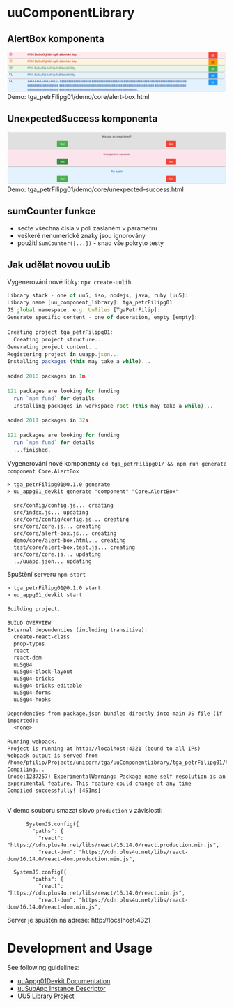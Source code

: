 # uuComponentLibrary

## AlertBox komponenta
![alertBox](alertBox.png)
Demo: tga_petrFilipg01/demo/core/alert-box.html


## UnexpectedSuccess komponenta
![unexpectedSuccess](unexpectedSuccess.png)
Demo: tga_petrFilipg01/demo/core/unexpected-success.html

## sumCounter funkce
- sečte všechna čísla v poli zaslaném v parametru
- veškeré nenumerické znaky jsou ignorovány
- použití `SumCounter([...])` - snad vše pokryto testy

## Jak udělat novou uuLib

Vygenerování nové libky: `npx create-uulib`

```js
Library stack - one of uu5, iso, nodejs, java, ruby [uu5]:
Library name [uu_component_library]: tga_petrFilipg01
JS global namespace, e.g. UuTiles [TgaPetrFilip]:
Generate specific content - one of decoration, empty [empty]:

Creating project tga_petrFilipg01:
  Creating project structure...
Generating project content...
Registering project in uuapp.json...
Installing packages (this may take a while)...

added 2010 packages in 1m

121 packages are looking for funding
  run `npm fund` for details
  Installing packages in workspace root (this may take a while)...

added 2011 packages in 32s

121 packages are looking for funding
  run `npm fund` for details
  ...finished.

```

Vygenerování nové komponenty `cd tga_petrFilipg01/ && npm run generate component Core.AlertBox`
```
> tga_petrFilipg01@0.1.0 generate
> uu_appg01_devkit generate "component" "Core.AlertBox"

  src/config/config.js... creating
  src/index.js... updating
  src/core/config/config.js... creating
  src/core/core.js... creating
  src/core/alert-box.js... creating
  demo/core/alert-box.html... creating
  test/core/alert-box.test.js... creating
  src/core/core.js... updating
  ../uuapp.json... updating

```

Spuštění serveru `npm start`

```
> tga_petrFilipg01@0.1.0 start
> uu_appg01_devkit start

Building project.

BUILD OVERVIEW
External dependencies (including transitive):
  create-react-class  
  prop-types          
  react               
  react-dom           
  uu5g04              
  uu5g04-block-layout 
  uu5g04-bricks       
  uu5g04-bricks-editable
  uu5g04-forms        
  uu5g04-hooks        

Dependencies from package.json bundled directly into main JS file (if imported):
  <none>

Running webpack.
Project is running at http://localhost:4321 (bound to all IPs)
Webpack output is served from /home/pfilip/Projects/unicorn/tga/uuComponentLibrary/tga_petrFilipg01/target/dist
Compiling...
(node:1237257) ExperimentalWarning: Package name self resolution is an experimental feature. This feature could change at any time
Compiled successfully! [451ms]


```

V demo souboru smazat slovo `production` v závislosti:

```
      SystemJS.config({
        "paths": {
          "react": "https://cdn.plus4u.net/libs/react/16.14.0/react.production.min.js",
          "react-dom": "https://cdn.plus4u.net/libs/react-dom/16.14.0/react-dom.production.min.js",
```

```
  SystemJS.config({
        "paths": {
          "react": "https://cdn.plus4u.net/libs/react/16.14.0/react.min.js",
          "react-dom": "https://cdn.plus4u.net/libs/react-dom/16.14.0/react-dom.min.js",
```

Server je spuštěn na adrese: http://localhost:4321

# Development and Usage

See following guidelines:

- [uuAppg01Devkit Documentation](https://uuapp.plus4u.net/uu-bookkit-maing01/e884539c8511447a977c7ff070e7f2cf/book)
- [uuSubApp Instance Descriptor](https://uuapp.plus4u.net/uu-bookkit-maing01/289fcd2e11d34f3e9b2184bedb236ded/book/page?code=uuSubAppInstanceDescriptor)
- [UU5 Library Project](https://uuapp.plus4u.net/uu-bookkit-maing01/e884539c8511447a977c7ff070e7f2cf/book/page?code=uuLibCreation)
